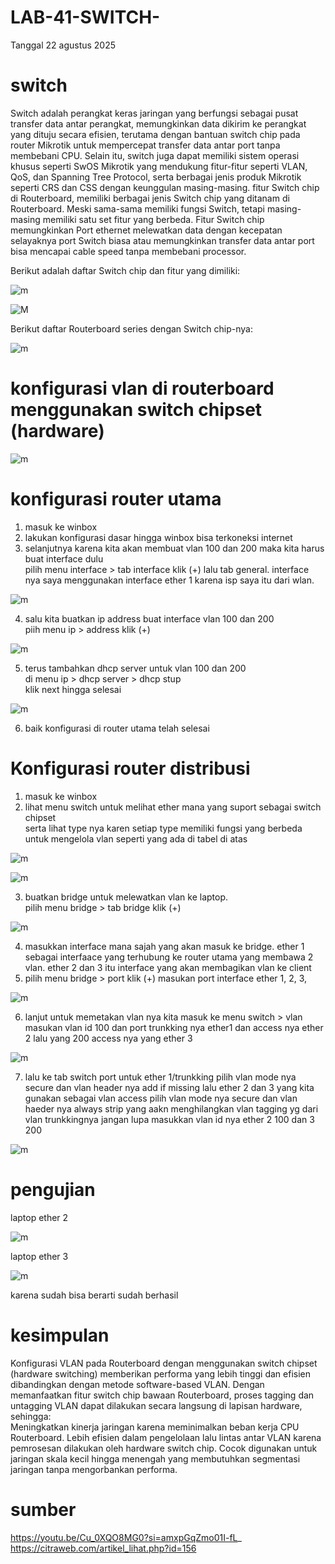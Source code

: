 # LAB-41-SWITCH-
Tanggal 22 agustus 2025 

# switch
  Switch adalah perangkat keras jaringan yang berfungsi sebagai pusat transfer data antar perangkat, memungkinkan data dikirim ke perangkat yang dituju secara efisien, terutama dengan bantuan switch chip pada router Mikrotik untuk mempercepat transfer data antar port tanpa membebani CPU. Selain itu, switch juga dapat memiliki sistem operasi khusus seperti SwOS Mikrotik yang mendukung fitur-fitur seperti VLAN, QoS, dan Spanning Tree Protocol, serta berbagai jenis produk Mikrotik seperti CRS dan CSS dengan keunggulan masing-masing. fitur Switch chip di Routerboard, memiliki berbagai jenis Switch chip yang ditanam di Routerboard. Meski sama-sama memiliki fungsi Switch, tetapi masing-masing memiliki satu set fitur yang berbeda. Fitur Switch chip memungkinkan Port ethernet melewatkan data dengan kecepatan selayaknya port Switch biasa atau memungkinkan transfer data antar port bisa mencapai cable speed tanpa membebani processor.
  
Berikut adalah daftar Switch chip dan fitur yang dimiliki: 

![m](b1.PNG)

![M](M3.PNG)

Berikut daftar Routerboard series dengan Switch chip-nya:

![m](b2.PNG)

# konfigurasi vlan di routerboard menggunakan switch chipset (hardware)  

![m](b12.PNG)

# konfigurasi router utama 
1. masuk ke winbox  
2. lakukan konfigurasi dasar hingga winbox bisa terkoneksi internet   
3. selanjutnya karena kita akan membuat vlan 100 dan 200 maka kita harus buat interface dulu  
   pilih menu interface > tab interface klik (+) lalu tab general. interface nya saya menggunakan interface ether 1 karena isp saya itu dari wlan.

![m](b3.PNG)

4. salu kita buatkan ip address buat interface vlan 100 dan 200  
   piih menu ip > address klik (+)

![m](b4.PNG)

5. terus tambahkan dhcp server untuk vlan 100 dan 200  
   di menu ip > dhcp server > dhcp stup   
   klik next hingga selesai   

![m](b5.PNG)

6. baik konfigurasi di router utama telah selesai   

# Konfigurasi router distribusi
1. masuk ke winbox
2. lihat menu switch untuk melihat ether mana yang suport sebagai switch chipset   
   serta lihat type nya karen setiap type memiliki fungsi yang berbeda untuk mengelola vlan seperti yang ada di tabel di atas 

![m](b6.PNG)

![m](b7.PNG)

3. buatkan bridge untuk melewatkan vlan ke laptop.  
   pilih menu bridge > tab bridge klik (+)   
   
![m](b8.PNG)
   
4. masukkan interface mana sajah yang akan masuk ke bridge. ether 1  sebagai interfaace yang terhubung ke router utama yang membawa 2 vlan. ether 2 dan 3 itu interface yang akan membagikan vlan ke client
5. pilih menu bridge > port klik (+) masukan port interface ether 1, 2, 3,  

![m](b9.PNG)

6. lanjut untuk memetakan vlan nya kita masuk ke menu switch > vlan   
   masukan vlan id 100 dan port trunkking nya ether1 dan access nya ether 2 lalu yang 200 access nya yang ether 3  

![m](b10.PNG)

7. lalu ke tab switch port untuk ether 1/trunkking pilih vlan mode nya secure dan vlan header nya add if missing  lalu ether 2 dan 3 yang kita gunakan sebagai vlan access pilih vlan mode nya secure dan vlan haeder nya always strip yang aakn menghilangkan vlan tagging yg dari vlan trunkkingnya jangan lupa masukkan vlan id nya ether 2 100 dan 3 200 

![m](b11.PNG)

# pengujian 

laptop ether 2  

![m](m1.PNG)

laptop ether 3   

![m](m2.PNG)

karena sudah bisa berarti sudah berhasil   

# kesimpulan 

Konfigurasi VLAN pada Routerboard dengan menggunakan switch chipset (hardware switching) memberikan performa yang lebih tinggi dan efisien dibandingkan dengan metode software-based VLAN. Dengan memanfaatkan fitur switch chip bawaan Routerboard, proses tagging dan untagging VLAN dapat dilakukan secara langsung di lapisan hardware, sehingga:  
Meningkatkan kinerja jaringan karena meminimalkan beban kerja CPU Routerboard. Lebih efisien dalam pengelolaan lalu lintas antar VLAN karena pemrosesan dilakukan oleh hardware switch chip. Cocok digunakan untuk jaringan skala kecil hingga menengah yang membutuhkan segmentasi jaringan tanpa mengorbankan performa.

# sumber 
https://youtu.be/Cu_0XQO8MG0?si=amxpGqZmo01I-fL_
https://citraweb.com/artikel_lihat.php?id=156
